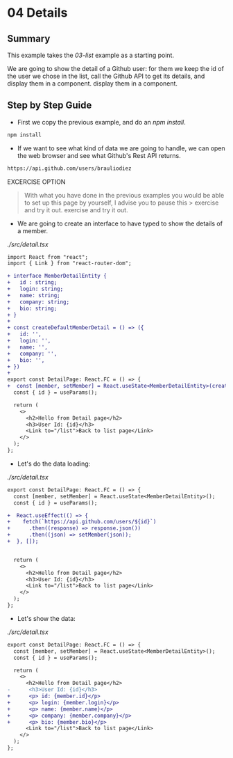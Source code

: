 # 04 Details

## Summary

This example takes the _03-list_ example as a starting point.

We are going to show the detail of a Github user: for them
we keep the id of the user we chose in the list,
call the Github API to get its details, and display them in a component.
display them in a component.

## Step by Step Guide

- First we copy the previous example, and do an _npm install_.

```bash
npm install
```

- If we want to see what kind of data we are going to handle, we can open the web browser and see what Github's Rest API returns.

```bash
https://api.github.com/users/brauliodiez
```

EXCERCISE OPTION
> With what you have done in the previous examples you would be able to set up
> this page by yourself, I advise you to pause this > exercise and try it out.
> exercise and try it out.

- We are going to create an interface to have typed to show the details of a member.

_./src/detail.tsx_

```diff
import React from "react";
import { Link } from "react-router-dom";

+ interface MemberDetailEntity {
+   id : string;
+   login: string;
+   name: string;
+   company: string;
+   bio: string;
+ }
+
+ const createDefaultMemberDetail = () => ({
+   id: '',
+   login: '',
+   name: '',
+   company: '',
+   bio: '',
+ })
+
export const DetailPage: React.FC = () => {
+  const [member, setMember] = React.useState<MemberDetailEntity>(createDefaultMemberDetail());
  const { id } = useParams();

  return (
    <>
      <h2>Hello from Detail page</h2>
      <h3>User Id: {id}</h3>
      <Link to="/list">Back to list page</Link>
    </>
  );
};
```

- Let's do the data loading:

_./src/detail.tsx_

```diff
export const DetailPage: React.FC = () => {
  const [member, setMember] = React.useState<MemberDetailEntity>();
  const { id } = useParams();

+  React.useEffect(() => {
+    fetch(`https://api.github.com/users/${id}`)
+      .then((response) => response.json())
+      .then((json) => setMember(json));
+  }, []);


  return (
    <>
      <h2>Hello from Detail page</h2>
      <h3>User Id: {id}</h3>
      <Link to="/list">Back to list page</Link>
    </>
  );
};
```

- Let's show the data:

_./src/detail.tsx_

```diff
export const DetailPage: React.FC = () => {
  const [member, setMember] = React.useState<MemberDetailEntity>();
  const { id } = useParams();

  return (
    <>
      <h2>Hello from Detail page</h2>
-      <h3>User Id: {id}</h3>
+      <p> id: {member.id}</p>
+      <p> login: {member.login}</p>
+      <p> name: {member.name}</p>
+      <p> company: {member.company}</p>
+      <p> bio: {member.bio}</p>
      <Link to="/list">Back to list page</Link>
    </>
  );
};
```